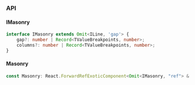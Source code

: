 

### API

#### IMasonry

```ts
interface IMasonry extends Omit<ILine, 'gap'> {
    gap?: number | Record<TValueBreakpoints, number>;
    columns?: number | Record<TValueBreakpoints, number>;
}
```

#### Masonry

```ts
const Masonry: React.ForwardRefExoticComponent<Omit<IMasonry, "ref"> & React.RefAttributes<unknown>>;
```

